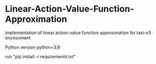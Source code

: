# Linear-Action-Value-Function-Approximation

Implementation of linear action-value function approximation for taxi-v3 environment

Python version python=3.9

run "pip install -r requirements.txt"
